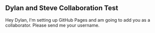 ## Dylan and Steve Collaboration Test

Hey Dylan, I'm setting up GitHub Pages and am going to add you as a collaborator. Please send me your username.
